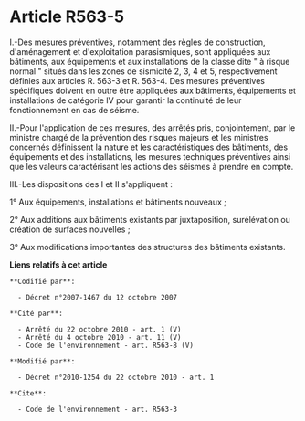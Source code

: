 # Article R563-5

I.-Des mesures préventives, notamment des règles de construction, d'aménagement et d'exploitation parasismiques, sont
appliquées aux bâtiments, aux équipements et aux installations de la classe dite " à risque normal " situés dans les zones de
sismicité 2, 3, 4 et 5, respectivement définies aux articles R. 563-3 et R. 563-4. Des mesures préventives spécifiques
doivent en outre être appliquées aux bâtiments, équipements et installations de catégorie IV pour garantir la continuité de
leur fonctionnement en cas de séisme. 

II.-Pour l'application de ces mesures, des arrêtés pris, conjointement, par le ministre chargé de la prévention des risques
majeurs et les ministres concernés définissent la nature et les caractéristiques des bâtiments, des équipements et des
installations, les mesures techniques préventives ainsi que les valeurs caractérisant les actions des séismes à prendre en
compte. 

III.-Les dispositions des I et II s'appliquent : 

1° Aux équipements, installations et bâtiments nouveaux ; 

2° Aux additions aux bâtiments existants par juxtaposition, surélévation ou création de surfaces nouvelles ; 

3° Aux modifications importantes des structures des bâtiments existants.

**Liens relatifs à cet article**

	**Codifié par**:

	  - Décret n°2007-1467 du 12 octobre 2007

	**Cité par**:

	  - Arrêté du 22 octobre 2010 - art. 1 (V)
	  - Arrêté du 4 octobre 2010 - art. 11 (V)
	  - Code de l'environnement - art. R563-8 (V)

	**Modifié par**:

	  - Décret n°2010-1254 du 22 octobre 2010 - art. 1

	**Cite**:

	  - Code de l'environnement - art. R563-3
